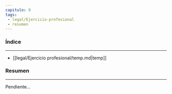 ```yaml
---
capitulo: 9
tags: 
 - legal/Ejercicio-profesional
 - resumen
---
```

### Índice
---
 * [[legal/Ejercicio profesional/temp.md|temp]]

### Resumen
---
Pendiente...
